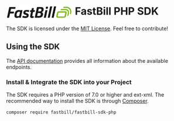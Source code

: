 # <img src="examples/theme/logo.png" height="35" align="center" /> FastBill PHP SDK

The SDK is licensed under the [MIT License](LICENSE). Feel free to contribute!

## Using the SDK

The [API documentation](https://www.fastbill.com/api/fastbill/en/fundamentals.html#intro) provides all information about the available endpoints.

### Install & Integrate the SDK into your Project

The SDK requires a PHP version of 7.0 or higher and ext-xml. The recommended way to install the SDK is through [Composer](http://getcomposer.org).

```bash
composer require fastbill/fastbill-sdk-php
```
